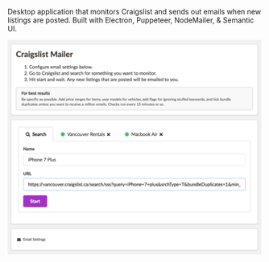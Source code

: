 Desktop application that monitors Craigslist and sends out emails when new listings are posted.
Built with Electron, Puppeteer, NodeMailer, & Semantic UI.

![alt text](screenshot.png)

